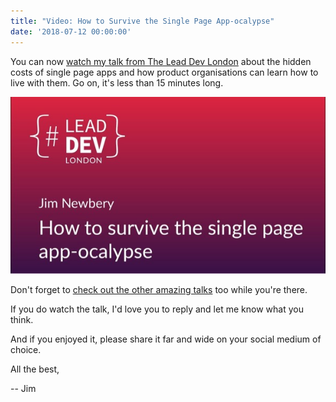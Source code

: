 ```yaml
---
title: "Video: How to Survive the Single Page App-ocalypse"
date: '2018-07-12 00:00:00'
---
```


You can now [watch my talk from The Lead Dev London](https://www.youtube.com/watch?v=1SRO-1HBE6E) about the hidden costs of single page apps and how product organisations can learn how to live with them. Go on, it's less than 15 minutes long.

[![](../images/list/20180712-talk-title.jpg)](https://www.youtube.com/watch?v=1SRO-1HBE6E)

Don't forget to [check out the other amazing talks](https://www.youtube.com/playlist?list=PLBzScQzZ83I_VX8zgmLqIfma_kJs3RRmu) too while you're there.

If you do watch the talk, I'd love you to reply and let me know what you think.

And if you enjoyed it, please share it far and wide on your social medium of choice.

All the best,

-- Jim
